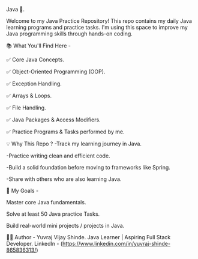 Java 🚀.

Welcome to my Java Practice Repository!
This repo contains my daily Java learning programs and practice tasks. I'm using this space to improve my Java programming skills through hands-on coding.

📚 What You'll Find Here -

✅ Core Java Concepts.

✅ Object-Oriented Programming (OOP).

✅ Exception Handling.

✅ Arrays & Loops.

✅ File Handling.

✅ Java Packages & Access Modifiers.

✅ Practice Programs & Tasks performed by me. 



💡 Why This Repo ?
-Track my learning journey in Java.

-Practice writing clean and efficient code.

-Build a solid foundation before moving to frameworks like Spring.

-Share with others who are also learning Java.



📌 My Goals -

Master core Java fundamentals.

Solve at least 50 Java practice Tasks.

Build real-world mini projects / projects in Java.

🧑‍💻 Author -
Yuvraj Vijay Shinde.
Java Learner | Aspiring Full Stack Developer.
LinkedIn - (https://www.linkedin.com/in/yuvraj-shinde-865836313/)

